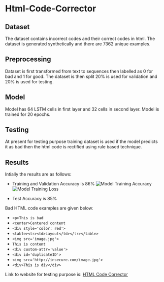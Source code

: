 # Html-Code-Corrector

## Dataset

The dataset contains incorrect codes and their correct codes in html. The dataset is generated synthetically and there are 7362 unique examples.

## Preprocessing

Dataset is first transformed from text to sequences then labelled as 0 for bad and 1 for good. The dataset is then split 20% is used for validation and 20% is used for testing.

## Model

Model has 64 LSTM cells in first layer and 32 cells in second layer. Model is trained for 20 epochs. 

## Testing

At present for testing purpose training dataset is used if the model predicts it as bad then the html code is 
rectified using rule based technique.

## Results
Intially the results are as follows:

- Training and Validation Accuracy is 86%
![Model Training Accuracy](training_acc.jpg)
![Model Training Loss](training_loss.jpg)

- Test Accuracy is 85%

Bad HTML code examples are given below:

- ```<p>This is bad```
- ```<center>Centered content```
- ```<div style='color: red'>```
- ```<table><tr><td>Layout</td></tr></table>```
- ```<img src='image.jpg'>```
- ```This is content```
- ```<div custom-attr='value'>```
- ```<div id='duplicateID'>```
- ```<img src='http://insecure.com/image.jpg'>```
- ```<div>This is div</div>```

Link to website for testing purpose is:
[HTML Code Corrector](https://html-code-corrector-app.streamlit.app/)
